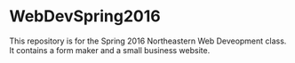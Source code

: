 # WebDevSpring2016

This repository is for the Spring 2016 Northeastern Web Deveopment class. It contains a form maker and a small business website.
